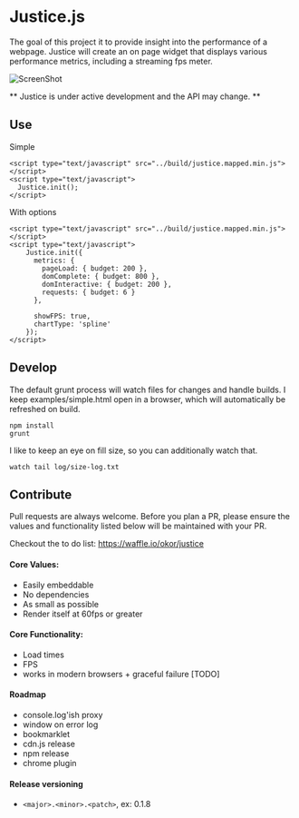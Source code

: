 Justice.js
==================================================
The goal of this project it to provide insight into the performance of a webpage. Justice will create an on page widget that displays various performance metrics, including a streaming fps meter.

![ScreenShot](http://i.imgur.com/zKaj6fD.png)


** Justice is under active development and the API may change. **

## Use
Simple
```
<script type="text/javascript" src="../build/justice.mapped.min.js"></script>
<script type="text/javascript">
  Justice.init();
</script>
```
With options
```
<script type="text/javascript" src="../build/justice.mapped.min.js"></script>
<script type="text/javascript">
    Justice.init({
      metrics: {
        pageLoad: { budget: 200 },
        domComplete: { budget: 800 },
        domInteractive: { budget: 200 },
        requests: { budget: 6 }
      },

      showFPS: true,
      chartType: 'spline'
    });
</script>
```

## Develop
The default grunt process will watch files for changes and handle builds. I keep examples/simple.html open in a browser, which will automatically be refreshed on build.
```
npm install
grunt
```
I like to keep an eye on fill size, so you can additionally watch that.
```
watch tail log/size-log.txt
```


## Contribute
Pull requests are always welcome. Before you plan a PR, please ensure the values and functionality listed below will be maintained with your PR.

Checkout the to do list: https://waffle.io/okor/justice

#### Core Values:
  - Easily embeddable
  - No dependencies
  - As small as possible
  - Render itself at 60fps or greater


#### Core Functionality:
  - Load times
  - FPS
  - works in modern browsers + graceful failure [TODO]


#### Roadmap
  - console.log'ish proxy
  - window on error log
  - bookmarklet
  - cdn.js release
  - npm release
  - chrome plugin

#### Release versioning
  - `<major>.<minor>.<patch>`, ex: 0.1.8

